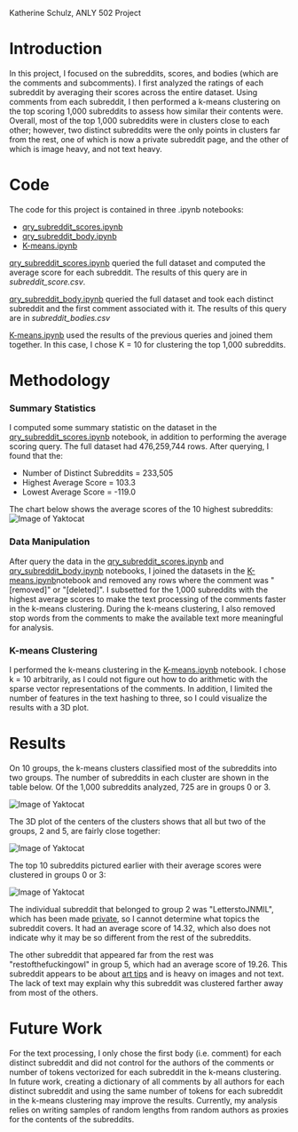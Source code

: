 Katherine Schulz, ANLY 502 Project

# Introduction
In this project, I focused on the subreddits, scores, and bodies (which are the comments and subcomments). I first analyzed the ratings of each subreddit by averaging their scores across the entire dataset. Using comments from each subreddit, I then performed a k-means clustering on the top scoring 1,000 subreddits to assess how similar their contents were. Overall, most of the top 1,000 subreddits were in clusters close to each other; however, two distinct subreddits were the only points in clusters far from the rest, one of which is now a private subreddit page, and the other of which is image heavy, and not text heavy. 


# Code
The code for this project is contained in three .ipynb notebooks:
* [qry_subreddit_scores.ipynb](https://github.com/gu-anly502/spring2019-miniproject-kateschulz/blob/master/qry_subreddit_scores.ipynb)
* [qry_subreddit_body.ipynb](https://github.com/gu-anly502/spring2019-miniproject-kateschulz/blob/master/qry_subreddit_body.ipynb)
* [K-means.ipynb](https://github.com/gu-anly502/spring2019-miniproject-kateschulz/blob/master/K-means.ipynb)

[qry_subreddit_scores.ipynb](https://github.com/gu-anly502/spring2019-miniproject-kateschulz/blob/master/qry_subreddit_scores.ipynb) queried the full dataset and computed the average score for each subreddit. The results of this query are in *subreddit_score.csv*.

[qry_subreddit_body.ipynb](https://github.com/gu-anly502/spring2019-miniproject-kateschulz/blob/master/qry_subreddit_body.ipynb) queried the full dataset and took each distinct subreddit and the first comment associated with it. The results of this query are in *subreddit_bodies.csv*

[K-means.ipynb](https://github.com/gu-anly502/spring2019-miniproject-kateschulz/blob/master/K-means.ipynb) used the results of the previous queries and joined them together. In this case, I chose K = 10 for clustering the top 1,000 subreddits. 

# Methodology

### Summary Statistics
I computed some summary statistic on the dataset in the [qry_subreddit_scores.ipynb](https://github.com/gu-anly502/spring2019-miniproject-kateschulz/blob/master/qry_subreddit_scores.ipynb) notebook, in addition to performing the average scoring query. The full dataset had 476,259,744 rows. After querying, I found that the:

* Number of Distinct Subreddits = 233,505
* Highest Average Score = 103.3
* Lowest Average Score = -119.0

The chart below shows the average scores of the 10 highest subreddits:
![Image of Yaktocat](https://github.com/gu-anly502/spring2019-miniproject-kateschulz/blob/master/Top%2010%20Scores.png)


### Data Manipulation
After query the data in the [qry_subreddit_scores.ipynb](https://github.com/gu-anly502/spring2019-miniproject-kateschulz/blob/master/qry_subreddit_scores.ipynb) and [qry_subreddit_body.ipynb](https://github.com/gu-anly502/spring2019-miniproject-kateschulz/blob/master/qry_subreddit_body.ipynb) notebooks, I joined the datasets in the [K-means.ipynb](https://github.com/gu-anly502/spring2019-miniproject-kateschulz/blob/master/K-means.ipynb)notebook and removed any rows where the comment was "[removed]" or "[deleted]". I subsetted for the 1,000 subreddits with the highest average scores to make the text processing of the comments faster in the k-means clustering. During the k-means clustering, I also removed stop words from the comments to make the available text more meaningful for analysis. 

### K-means Clustering
I performed the k-means clustering in the [K-means.ipynb](https://github.com/gu-anly502/spring2019-miniproject-kateschulz/blob/master/K-means.ipynb) notebook. I chose k = 10 arbitrarily, as I could not figure out how to do arithmetic with the sparse vector representations of the comments. In addition, I limited the number of features in the text hashing to three, so I could visualize the results with a 3D plot. 

# Results
On 10 groups, the k-means clusters classified most of the subreddits into two groups. The number of subreddits in each cluster are shown in the table below. Of the 1,000 subreddits analyzed, 725 are in groups 0 or 3.

 ![Image of Yaktocat](https://github.com/gu-anly502/spring2019-miniproject-kateschulz/blob/master/results.png)
 
 The 3D plot of the centers of the clusters shows that all but two of the groups, 2 and 5, are fairly close together:
 
  ![Image of Yaktocat](https://github.com/gu-anly502/spring2019-miniproject-kateschulz/blob/master/3D%20plot.png)

The top 10 subreddits pictured earlier with their average scores were clustered in groups 0 or 3: 

 ![Image of Yaktocat](https://github.com/gu-anly502/spring2019-miniproject-kateschulz/blob/master/top%2010%20groups.png)

The individual subreddit that belonged to group 2 was "LetterstoJNMIL", which has been made [private](https://www.reddit.com/r/LetterstoJNMIL/comments/b8twn9/dear_mods/), so I cannot determine what topics the subreddit covers. It had an average score of 14.32, which also does not indicate why it may be so different from the rest of the subreddits.

The other subreddit that appeared far from the rest was "restofthefuckingowl" in group 5, which had an average score of 19.26. This subreddit appears to be about [art tips](https://www.reddit.com/r/restofthefuckingowl/) and is heavy on images and not text. The lack of text may explain why this subreddit was clustered farther away from most of the others. 

# Future Work

For the text processing, I only chose the first body (i.e. comment) for each distinct subreddit and did not control for the authors of the comments or number of tokens vectorized for each subreddit in the k-means clustering. In  future work, creating a dictionary of all comments by all authors for each distinct subreddit and using the same number of tokens for each subreddit in the k-means clustering may improve the results. Currently, my analysis relies on writing samples of random lengths from random authors as proxies for the contents of the subreddits.  
